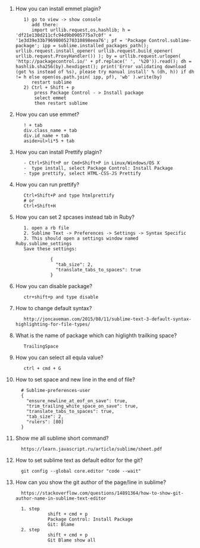 1. How you can install emmet plagin?
          
          1) go to view -> show console
             add there:
             import urllib.request,os,hashlib; h = 'df21e130d211cfc94d9b0905775a7c0f' + '1e3d39e33b79698005270310898eea76'; pf = 'Package Control.sublime-package'; ipp = sublime.installed_packages_path(); urllib.request.install_opener( urllib.request.build_opener( urllib.request.ProxyHandler()) ); by = urllib.request.urlopen( 'http://packagecontrol.io/' + pf.replace(' ', '%20')).read(); dh = hashlib.sha256(by).hexdigest(); print('Error validating download (got %s instead of %s), please try manual install' % (dh, h)) if dh != h else open(os.path.join( ipp, pf), 'wb' ).write(by)
             restart sublime
          2) Ctrl + Shift + p
              press Package Control - > Install package 
              select emmet 
              then restart sublime
              
2. How you can use emmet?  
          
          ! + tab 
          div.class_name + tab
          div.id_name + tab
          aside>ul>li*5 + tab
          
3. How you can install Prettify plagin?
          
          - Ctrl+Shift+P or Cmd+Shift+P in Linux/Windows/OS X
          -  type install, select Package Control: Install Package
          - type prettify, select HTML-CSS-JS Prettify
          
4. How you can run prettify?
          
          Ctrl+Shift+P and type htmlprettify
          # or 
          Ctrl+Shift+H
5. How you can set 2 spcases instead tab in Ruby?
          
          1. open a rb file
          2. Sublime Text -> Preferences -> Settings -> Syntax Specific
          3. This should open a settings window named Ruby.sublime_settings
          Save these settings:

                    {
                      "tab_size": 2,
                      "translate_tabs_to_spaces": true
                    }
                    
                    
                    
6. How you can disable package?
          
          ctr+shift+p and type disable 

7. How to change default syntax?
          
          http://joncaveman.com/2015/08/11/sublime-text-3-default-syntax-highlighting-for-file-types/
8. What is the name of package which can higlighth trailking space?
          
          TrailingSpace
9. How you can select all equla value?
                    
          ctrl + cmd + G
10. How to set space and new line in the end of file?
          
          # Sublime-preferences-user
          {
            "ensure_newline_at_eof_on_save": true,
            "trim_trailing_white_space_on_save": true,
            "translate_tabs_to_spaces": true,
            "tab_size": 2,
            "rulers": [80]
          }
11. Show me all sublime short command?
          
          https://learn.javascript.ru/article/sublime/sheet.pdf
12. How to set sublime text as default editor for the git?
          
          git config --global core.editor "code --wait"
13. How can you show the git author of the page/line in sublime?

          https://stackoverflow.com/questions/14891364/how-to-show-git-author-name-in-sublime-text-editor
          
          1. step 
                    shift + cmd + p 
                    Package Control: Install Package
                    Git: Blame
          2. step 
                    shift + cmd + p
                    Git Blame show all
